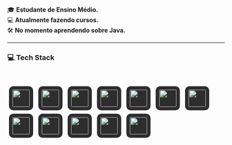 🎓 **Estudante de Ensino Médio.**  
💻 **Atualmente fazendo cursos.**  
🛠️ **No momento aprendendo sobre Java.**  

---

### 💻 Tech Stack  
<br>

<p align="left">
  <img src="https://cdn.jsdelivr.net/gh/devicons/devicon/icons/java/java-original.svg" height="40" style="background-color:#2d2d2d; border-radius:10px; padding:8px; margin:4px;" />
  <img src="https://cdn.jsdelivr.net/gh/devicons/devicon/icons/python/python-original.svg" height="40" style="background-color:#2d2d2d; border-radius:10px; padding:8px; margin:4px;" />
  <img src="https://cdn.jsdelivr.net/gh/devicons/devicon/icons/kotlin/kotlin-original.svg" height="40" style="background-color:#2d2d2d; border-radius:10px; padding:8px; margin:4px;" />
  <img src="https://cdn.jsdelivr.net/gh/devicons/devicon/icons/spring/spring-original.svg" height="40" style="background-color:#2d2d2d; border-radius:10px; padding:8px; margin:4px;" />
  <img src="https://cdn.jsdelivr.net/gh/devicons/devicon/icons/apachekafka/apachekafka-original.svg" height="40" style="background-color:#2d2d2d; border-radius:10px; padding:8px; margin:4px;" />
  <img src="https://cdn.jsdelivr.net/gh/devicons/devicon/icons/aws/aws-original.svg" height="40" style="background-color:#2d2d2d; border-radius:10px; padding:8px; margin:4px;" />
  <img src="https://cdn.jsdelivr.net/gh/devicons/devicon/icons/redis/redis-original.svg" height="40" style="background-color:#2d2d2d; border-radius:10px; padding:8px; margin:4px;" />
  <img src="https://cdn.jsdelivr.net/gh/devicons/devicon/icons/postgresql/postgresql-original.svg" height="40" style="background-color:#2d2d2d; border-radius:10px; padding:8px; margin:4px;" />
  <img src="https://cdn.jsdelivr.net/gh/devicons/devicon/icons/mysql/mysql-original.svg" height="40" style="background-color:#2d2d2d; border-radius:10px; padding:8px; margin:4px;" />
  <img src="https://cdn.jsdelivr.net/gh/devicons/devicon/icons/docker/docker-original.svg" height="40" style="background-color:#2d2d2d; border-radius:10px; padding:8px; margin:4px;" />
  <img src="https://cdn.jsdelivr.net/gh/devicons/devicon/icons/mongodb/mongodb-original.svg" height="40" style="background-color:#2d2d2d; border-radius:10px; padding:8px; margin:4px;" />
  <img src="https://cdn.jsdelivr.net/gh/devicons/devicon/icons/terraform/terraform-original.svg" height="40" style="background-color:#2d2d2d; border-radius:10px; padding:8px; margin:4px;" />
</p>
